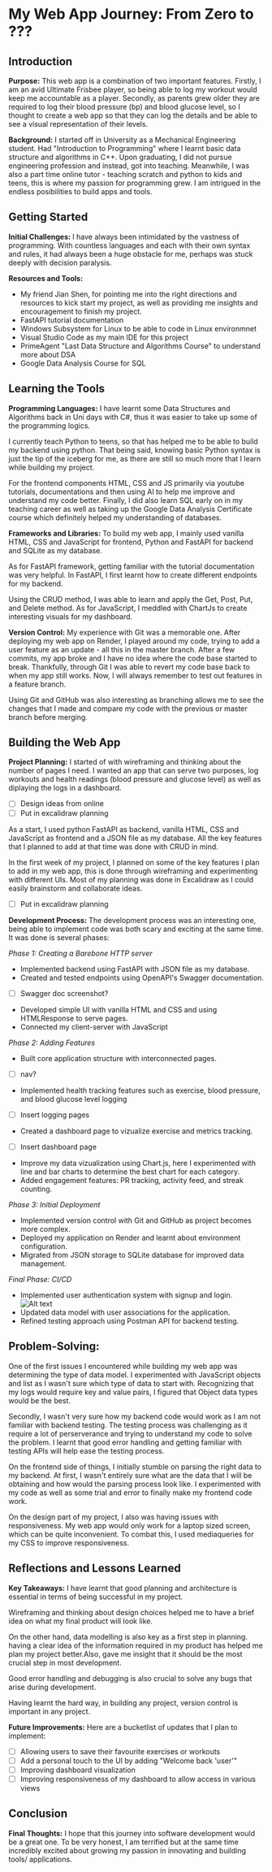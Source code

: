 # My Web App Journey: From Zero to ???

## Introduction

**Purpose:** This web app is a combination of two important features. Firstly, I am an avid Ultimate Frisbee player, so being able to log my workout would keep me accountable as a player. Secondly, as parents grew older they are required to log their blood pressure (bp) and blood glucose level, so I thought to create a web app so that they can log the details and be able to see a visual representation of their levels.

**Background:** I started off in University as a Mechanical Engineering student. Had "Introduction to Programming" where I learnt basic data structure and algorithms in C++. Upon graduating, I did not pursue engineering profession and instead, got into teaching. Meanwhile, I was also a part time online tutor - teaching scratch and python to kids and teens, this is where my passion for programming grew. I am intrigued in the endless posibilities to build apps and tools.

## Getting Started

**Initial Challenges:** I have always been intimidated by the vastness of programming. With countless languages and each with their own syntax and rules, it had always been a huge obstacle for me, perhaps was stuck deeply with decision paralysis.

**Resources and Tools:**

- My friend Jian Shen, for pointing me into the right directions and resources to kick start my project, as well as providing me insights and encouragement to finish my project.
- FastAPI tutorial documentation
- Windows Subsystem for Linux to be able to code in Linux environmnet
- Visual Studio Code as my main IDE for this project
- PrimeAgent "Last Data Structure and Algorithms Course" to understand more about DSA
- Google Data Analysis Course for SQL

## Learning the Tools

**Programming Languages:** I have learnt some Data Structures and Algorithms back in Uni days with C#, thus it was easier to take up some of the programming logics.

I currently teach Python to teens, so that has helped me to be able to build my backend using python. That being said, knowing basic Python syntax is just the tip of the iceberg for me, as there are still so much more that I learn while building my project.

For the frontend components HTML, CSS and JS primarily via youtube tutorials, documentations and then using AI to help me improve and understand my code better. Finally, I did also learn SQL early on in my teaching career as well as taking up the Google Data Analysis Certificate course which definitely helped my understanding of databases.

**Frameworks and Libraries:** To build my web app, I mainly used vanilla HTML, CSS and JavaScript for frontend, Python and FastAPI for backend and SQLite as my database.

As for FastAPI framework, getting familiar with the tutorial documentation was very helpful. In FastAPI, I first learnt how to create different endpoints for my backend.

Using the CRUD method, I was able to learn and apply the Get, Post, Put, and Delete method. As for JavaScript, I meddled with ChartJs to create interesting visuals for my dashboard.

**Version Control:** My experience with Git was a memorable one. After deploying my web app on Render, I played around my code, trying to add a user feature as an update - all this in the master branch. After a few commits, my app broke and I have no idea where the code base started to break. Thankfully, through Git I was able to revert my code base back to when my app still works. Now, I will always remember to test out features in a feature branch.

Using Git and GitHub was also interesting as branching allows me to see the changes that I made and compare my code with the previous or master branch before merging.

## Building the Web App

**Project Planning:** I started of with wireframing and thinking about the number of pages I need. I wanted an app that can serve two purposes, log workouts and health readings (blood pressure and glucose level) as well as diplaying the logs in a dashboard.

- [ ] Design ideas from online
- [ ] Put in excalidraw planning

As a start, I used python FastAPI as backend, vanilla HTML, CSS and JavaScript as frontend and a JSON file as my database. All the key features that I planned to add at that time was done with CRUD in mind.

In the first week of my project, I planned on some of the key features I plan to add in my web app, this is done through wireframing and experimenting with different UIs. Most of my planning was done in Excalidraw as I could easily brainstorm and collaborate ideas.

- [ ] Put in excalidraw planning

**Development Process:** The development process was an interesting one, being able to implement code was both scary and exciting at the same time. It was done is several phases:

_Phase 1: Creating a Barebone HTTP server_

- Implemented backend using FastAPI with JSON file as my database.
- Created and tested endpoints using OpenAPI's Swagger documentation.
- [ ] Swagger doc screenshot?
- Developed simple UI with vanilla HTML and CSS and using HTMLResponse to serve pages.
- Connected my client-server with JavaScript

_Phase 2: Adding Features_

- Built core application structure with interconnected pages.
- [ ] nav?
- Implemented health tracking features such as exercise, blood pressure, and blood glucose level logging
- [ ] Insert logging pages
- Created a dashboard page to vizualize exercise and metrics tracking.
- [ ] Insert dashboard page
- Improve my data vizualization using Chart.js, here I experimented with line and bar charts to determine the best chart for each category.
- Added engagement features: PR tracking, activity feed, and streak counting.

_Phase 3: Initial Deployment_

- Implemented version control with Git and GitHub as project becomes more complex.
- Deployed my application on Render and learnt about environment configuration.
- Migrated from JSON storage to SQLite database for improved data management.

_Final Phase: CI/CD_

- Implemented user authentication system with signup and login.
  ![Alt text](assets/signup.png "Sign up and Login Page")
- Updated data model with user associations for the application.
- Refined testing approach using Postman API for backend testing.

## **Problem-Solving:**

One of the first issues I encountered while building my web app was determining the type of data model. I experimented with JavaScript objects and list as I wasn't sure which type of data to start with. Recognizing that my logs would require key and value pairs, I figured that Object data types would be the best.

Secondly, I wasn't very sure how my backend code would work as I am not familiar with backend testing. The testing process was challenging as it require a lot of perserverance and trying to understand my code to solve the problem. I learnt that good error handling and getting familiar with testing APIs will help ease the testing process.

On the frontend side of things, I initially stumble on parsing the right data to my backend. At first, I wasn't entirely sure what are the data that I will be obtaining and how would the parsing process look like. I experimented with my code as well as some trial and error to finally make my frontend code work.

On the design part of my project, I also was having issues with responsiveness. My web app would only work for a laptop sized screen, which can be quite inconvenient. To combat this, I used mediaqueries for my CSS to improve responsiveness.

## Reflections and Lessons Learned

**Key Takeaways:** I have learnt that good planning and architecture is essential in terms of being successful in my project.

Wireframing and thinking about design choices helped me to have a brief idea on what my final product will look like.

On the other hand, data modelling is also key as a first step in planning. having a clear idea of the information required in my product has helped me plan my project better.Also, gave me insight that it should be the most crucial step in most development.

Good error handling and debugging is also crucial to solve any bugs that arise during development.

Having learnt the hard way, in building any project, version control is important in any project.

**Future Improvements:** Here are a bucketlist of updates that I plan to implement:

- [ ] Allowing users to save their favourite exercises or workouts
- [ ] Add a personal touch to the UI by adding "Welcome back 'user'"
- [ ] Improving dashboard visualization
- [ ] Improving responsiveness of my dashboard to allow access in various views

## Conclusion

**Final Thoughts:** I hope that this journey into software development would be a great one. To be very honest, I am terrified but at the same time incredibly excited about growing my passion in innovating and building tools/ applications.
